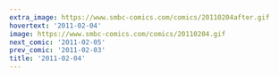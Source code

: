```yaml
---
extra_image: https://www.smbc-comics.com/comics/20110204after.gif
hovertext: '2011-02-04'
image: https://www.smbc-comics.com/comics/20110204.gif
next_comic: '2011-02-05'
prev_comic: '2011-02-03'
title: '2011-02-04'
---
```


